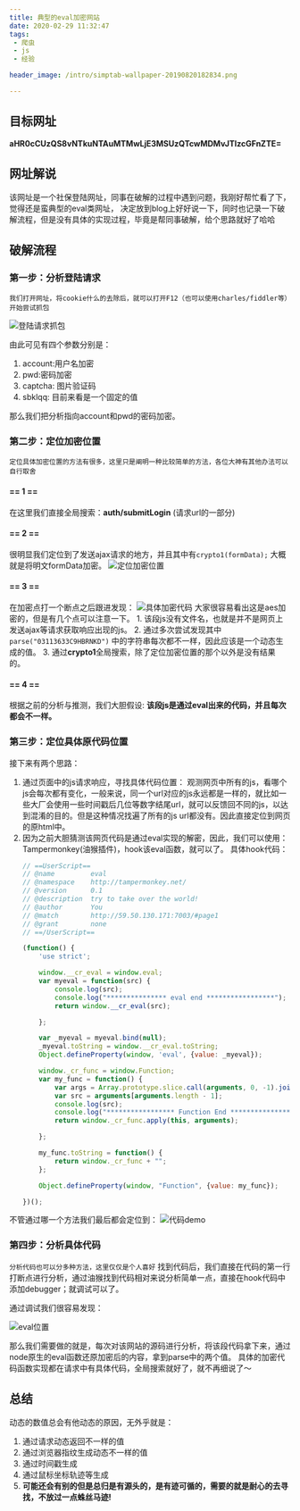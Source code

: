 ```yaml
---
title: 典型的eval加密网站
date: 2020-02-29 11:32:47
tags:
 - 爬虫
 - js
 - 经验

header_image: /intro/simptab-wallpaper-20190820182834.png

---
```


## 目标网址

**aHR0cCUzQS8vNTkuNTAuMTMwLjE3MSUzQTcwMDMvJTIzcGFnZTE=**

## 网址解说

该网址是一个社保登陆网址，同事在破解的过程中遇到问题，我刚好帮忙看了下，觉得还是蛮典型的eval类网址，
决定放到blog上好好说一下，同时也记录一下破解流程，但是没有具体的实现过程，毕竟是帮同事破解，给个思路就好了哈哈

## 破解流程

### 第一步：分析登陆请求

`我们打开网址，将cookie什么的去除后，就可以打开F12（也可以使用charles/fiddler等）开始尝试抓包`

![登陆请求抓包](典型的eval加密网站/请求抓包.png)

由此可见有四个参数分别是：
1. account:用户名加密
2. pwd:密码加密
3. captcha: 图片验证码
4. sbklqq: 目前来看是一个固定的值

那么我们把分析指向account和pwd的密码加密。

### 第二步：定位加密位置

`定位具体加密位置的方法有很多，这里只是阐明一种比较简单的方法，各位大神有其他办法可以自行取舍`
#### == 1 ==
在这里我们直接全局搜索：**auth/submitLogin** (请求url的一部分)

#### == 2 ==
很明显我们定位到了发送ajax请求的地方，并且其中有`crypto1(formData);` 大概就是将明文formData加密。
![定位加密位置](典型的eval加密网站/定位加密位置.png)
#### == 3 ==
在加密点打一个断点之后跟进发现：
![具体加密代码](典型的eval加密网站/具体加密代码.png)
大家很容易看出这是aes加密的，但是有几个点可以注意一下。
    1. 该段js没有文件名，也就是并不是网页上发送ajax等请求获取响应出现的js。
    2. 通过多次尝试发现其中`parse("03113633C9HBRNKD")` 中的字符串每次都不一样，因此应该是一个动态生成的值。
    3. 通过**crypto1**全局搜索，除了定位加密位置的那个以外是没有结果的。
#### == 4 ==
根据之前的分析与推测，我们大胆假设: **该段js是通过eval出来的代码，并且每次都会不一样。**

### 第三步：定位具体原代码位置

接下来有两个思路：
1. 通过页面中的js请求响应，寻找具体代码位置： 
    观测网页中所有的js，看哪个js会每次都有变化，一般来说，同一个url对应的js永远都是一样的，就比如一些大厂会使用一些时间戳后几位等数字结尾url，就可以反馈回不同的js，以达到混淆的目的。但是这种情况找遍了所有的js url都没有。因此直接定位到网页的原html中。
2. 因为之前大胆猜测该网页代码是通过eval实现的解密，因此，我们可以使用：Tampermonkey(油猴插件)，hook该eval函数，就可以了。
    具体hook代码：
    ```js
    // ==UserScript==
    // @name         eval
    // @namespace    http://tampermonkey.net/
    // @version      0.1
    // @description  try to take over the world!
    // @author       You
    // @match        http://59.50.130.171:7003/#page1
    // @grant        none
    // ==/UserScript==
    
    (function() {
        'use strict';
    
        window.__cr_eval = window.eval;
        var myeval = function(src) {
            console.log(src);
            console.log("*************** eval end *****************");
            return window.__cr_eval(src);
    
        };
    
        var _myeval = myeval.bind(null);
        _myeval.toString = window.__cr_eval.toString;
        Object.defineProperty(window, 'eval', {value: _myeval});
    
        window._cr_func = window.Function;
        var my_func = function() {
            var args = Array.prototype.slice.call(arguments, 0, -1).join(",");
            var src = arguments[arguments.length - 1];
            console.log(src);
            console.log("***************** Function End *******************");
            return window._cr_func.apply(this, arguments);
    
        };
    
        my_func.toString = function() {
            return window._cr_func + "";
        };
    
        Object.defineProperty(window, "Function", {value: my_func});
    
    })();
    ```
不管通过哪一个方法我们最后都会定位到：
![代码demo](典型的eval加密网站/代码demo.png)

### 第四步：分析具体代码
`分析代码也可以分多种方法，这里仅仅是个人喜好`
找到代码后，我们直接在代码的第一行打断点进行分析，通过油猴找到代码相对来说分析简单一点，直接在hook代码中添加debugger；就调试可以了。

通过调试我们很容易发现：

![eval位置](典型的eval加密网站/eval位置.png)

那么我们需要做的就是，每次对该网站的源码进行分析，将该段代码拿下来，通过node原生的eval函数还原加密后的内容，拿到parse中的两个值。
具体的加密代码函数实现都在请求中有具体代码，全局搜索就好了，就不再细说了～

## 总结
动态的数值总会有他动态的原因，无外乎就是：
1. 通过请求动态返回不一样的值
2. 通过浏览器指纹生成动态不一样的值
3. 通过时间戳生成
4. 通过鼠标坐标轨迹等生成
5. **可能还会有别的但是总归是有源头的，是有迹可循的，需要的就是耐心的去寻找，不放过一点蛛丝马迹!**



















